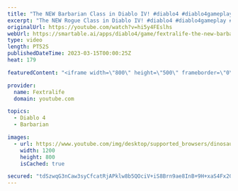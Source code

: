 ```yaml
---
title: "The NEW Barbarian Class in Diablo IV! #diablo4 #diablo4gameplay #shorts"
excerpt: "The NEW Rogue Class in Diablo IV! #diablo4 #diablo4gameplay #shorts Don't forget to like the video and subscribe to our ..."
originalUrl: https://youtube.com/watch?v=hi5y4FEslhs
webUrl: https://smartable.ai/apps/diablo4/game/fextralife-the-new-barbarian-class-in-diablo-iv-diablo4-diablo4gameplay-shorts/
type: video
length: PT52S
publishedDateTime: 2023-03-15T00:00:25Z
heat: 179

featuredContent: "<iframe width=\"800\" height=\"500\" frameborder=\"0\" src=\"https://www.youtube.com/embed/hi5y4FEslhs\" allow=\"accelerometer; autoplay; encrypted-media; gyroscope; picture-in-picture\" allowfullscreen></iframe>"

provider:
  name: Fextralife
  domain: youtube.com

topics:
  - Diablo 4
  - Barbarian

images:
  - url: https://www.youtube.com/img/desktop/supported_browsers/dinosaur.png
    width: 1200
    height: 800
    isCached: true

secured: "tdSzwqG3nCaw3syCfcatRjAPklw8b5QOciV+iS8Brn9ae8InB+9H+xaS4Fx2G3xDjAF/Ht9f1oQc8czR1QQ8/yLqqe8g2xj1/uN3+QhlXPKee4XgrN7GEq2tQh3kdHrxWl5ry2KwrvnYRZIK7T7u4do2ZXrPUyhcRvNkGVp/9A5t/3vshWYcHFnsmmi5zcPxg057a3E/YEbu4/BNdUXWyGBe3NTyN+j8nStRo75jGWiMfR9TwRk+0eE7aMehsT5W6hwX18XXTBlGdvMqkaKIKryarnybKdjiEUORICV5o0hVST9W5es5iL1Kp4xgQDngBwo4zJYzfRd497I2V/L1qJaVBRSGnUZGGuRZ+TAFkhzlHASmRkYeEBdx47doyi40yGTq5sXW4HhkTHldJPqBykVzdBibQ5tqr7Tmz/AFqVU=;RwQIvO+eOGiqfJ8xq2f8Dg=="
---
```


